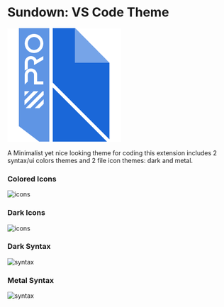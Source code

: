 # Sundown: VS Code Theme
<!-- ![icons](https://raw.githubusercontent.com/willyelm/vscode-sundown/master/images/sundown-icon.png) -->
![icons](./images/sundown-icon.png)

A Minimalist yet nice looking theme for coding this extension includes 2 syntax/ui colors themes and 2 file icon themes: dark and metal.

### Colored Icons
![icons](https://raw.githubusercontent.com/willyelm/vscode-sundown/master/images/sundown-color-icons.png)


### Dark Icons
![icons](https://raw.githubusercontent.com/willyelm/vscode-sundown/master/images/sundown-dark-icons.png)

### Dark Syntax

![syntax](https://raw.githubusercontent.com/willyelm/vscode-sundown/master/images/sundown-dark-syntax.png)

### Metal Syntax
![syntax](https://raw.githubusercontent.com/willyelm/vscode-sundown/master/images/sundown-metal-syntax.png)

